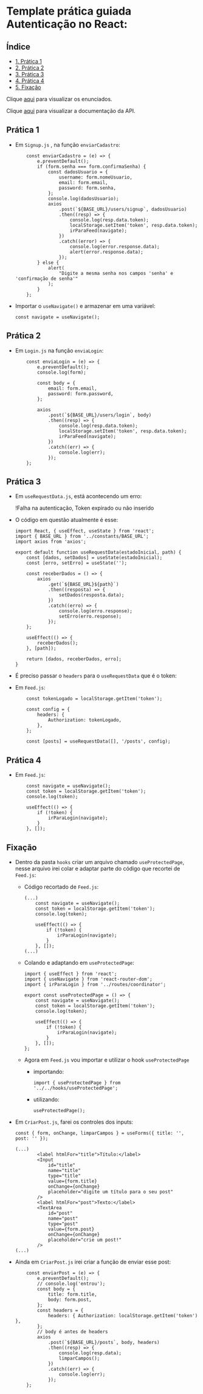 # Template prática guiada Autenticação no React:

## Índice

- [1. Prática 1](#prática-1)
- [2. Prática 2](#prática-2)
- [3. Prática 3](#prática-3)
- [4. Prática 4](#prática-4)
- [5. Fixação](#fixação)

Clique [aqui](https://docs.google.com/presentation/d/e/2PACX-1vQfCwZ_yGr_1V1U-qv8D0uUDVRsilV7yYtx0eQRfVpvZZNsllw8aE57OOkCS6_UV1H0w6xlkS4sL5zc/pub?start=false&loop=false&delayms=3000&slide=id.g1de97eebd14_0_14) para visualizar os enunciados.

Clique [aqui](https://documenter.getpostman.com/view/24422099/2s93Xu1QR9#6aa45f83-bd02-4d9f-886b-f04939e89ace) para visualizar a documentação da API.

## Prática 1

- Em `Signup.js` , na função `enviarCadastro`:

  ```
      const enviarCadastro = (e) => {
          e.preventDefault();
          if (form.senha === form.confirmaSenha) {
              const dadosUsuario = {
                  username: form.nomeUsuario,
                  email: form.email,
                  password: form.senha,
              };
              console.log(dadosUsuario);
              axios
                  .post(`${BASE_URL}/users/signup`, dadosUsuario)
                  .then((resp) => {
                      console.log(resp.data.token);
                      localStorage.setItem('token', resp.data.token);
                      irParaFeed(navigate);
                  })
                  .catch((error) => {
                      console.log(error.response.data);
                      alert(error.response.data);
                  });
          } else {
              alert(
                  "Digite a mesma senha nos campos 'senha' e 'confirmação de senha'"
              );
          }
      };
  ```

- Importar o `useNavigate()` e armazenar em uma variável:

  ```
  const navigate = useNavigate();
  ```

## Prática 2

- Em `Login.js` na função `enviaLogin`:

  ```
      const enviaLogin = (e) => {
          e.preventDefault();
          console.log(form);

          const body = {
              email: form.email,
              password: form.password,
          };

          axios
              .post(`${BASE_URL}/users/login`, body)
              .then((resp) => {
                  console.log(resp.data.token);
                  localStorage.setItem('token', resp.data.token);
                  irParaFeed(navigate);
              })
              .catch((err) => {
                  console.log(err);
              });
      };
  ```

## Prática 3

- Em `useRequestData.js`, está acontecendo um erro:

  !Falha na autenticação, Token expirado ou não inserido

- O código em questão atualmente é esse:

  ```
  import React, { useEffect, useState } from 'react';
  import { BASE_URL } from '../constants/BASE_URL';
  import axios from 'axios';

  export default function useRequestData(estadoInicial, path) {
      const [dados, setDados] = useState(estadoInicial);
      const [erro, setErro] = useState('');

      const receberDados = () => {
          axios
              .get(`${BASE_URL}${path}`)
              .then((resposta) => {
                  setDados(resposta.data);
              })
              .catch((erro) => {
                  console.log(erro.response);
                  setErro(erro.response);
              });
      };

      useEffect(() => {
          receberDados();
      }, [path]);

      return [dados, receberDados, erro];
  }

  ```

- É preciso passar o `headers` para o `useRequestData` que é o token:

- Em `Feed.js`:

  ```
      const tokenLogado = localStorage.getItem('token');

      const config = {
          headers: {
              Authorization: tokenLogado,
          },
      };

      const [posts] = useRequestData([], '/posts', config);
  ```

## Prática 4

- Em `Feed.js`:

  ```
      const navigate = useNavigate();
      const token = localStorage.getItem('token');
      console.log(token);

      useEffect(() => {
          if (!token) {
              irParaLogin(navigate);
          }
      }, []);
  ```

## Fixação

- Dentro da pasta `hooks` criar um arquivo chamado `useProtectedPage`, nesse arquivo irei colar e adaptar parte do código que recortei de `Feed.js`:

  - Código recortado de `Feed.js`:

    ```
    (...)
        const navigate = useNavigate();
        const token = localStorage.getItem('token');
        console.log(token);

        useEffect(() => {
            if (!token) {
                irParaLogin(navigate);
            }
        }, []);
    (...)
    ```

  - Colando e adaptando em `useProtectedPage`:

    ```
    import { useEffect } from 'react';
    import { useNavigate } from 'react-router-dom';
    import { irParaLogin } from '../routes/coordinator';

    export const useProtectedPage = () => {
        const navigate = useNavigate();
        const token = localStorage.getItem('token');
        console.log(token);

        useEffect(() => {
            if (!token) {
                irParaLogin(navigate);
            }
        }, []);
    };
    ```

  - Agora em `Feed.js` vou importar e utilizar o hook `useProtectedPage`
    - importando:
      ```
      import { useProtectedPage } from '../../hooks/useProtectedPage';
      ```
    - utilizando:
      ```
      useProtectedPage();
      ```

- Em `CriarPost.js`, farei os controles dos inputs:

  ```
  const { form, onChange, limparCampos } = useForms({ title: '', post: '' });
  ```

  ```
  (...)
          <label htmlFor="title">Título:</label>
          <Input
              id="title"
              name="title"
              type="title"
              value={form.title}
              onChange={onChange}
              placeholder="digite um título para o seu post"
          />
          <label htmlFor="post">Texto:</label>
          <TextArea
              id="post"
              name="post"
              type="post"
              value={form.post}
              onChange={onChange}
              placeholder="crie um post!"
          />
  (...)
  ```

- Ainda em `CriarPost.js` irei criar a função de enviar esse post:
  ```
      const enviarPost = (e) => {
          e.preventDefault();
          // console.log('entrou');
          const body = {
              title: form.title,
              body: form.post,
          };
          const headers = {
              headers: { Authorization: localStorage.getItem('token') },
          };
          // body é antes de headers
          axios
              .post(`${BASE_URL}/posts`, body, headers)
              .then((resp) => {
                  console.log(resp.data);
                  limparCampos();
              })
              .catch((err) => {
                  console.log(err);
              });
      };
  ```
